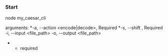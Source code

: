 ### Start

node my_caesar_cli <arguments>

arguments:
*-a, --action <encode|decode>, Required
*-s, --shift <number>, Required
-i, --input <file_path>
-o, --output <file_path>

* - required
